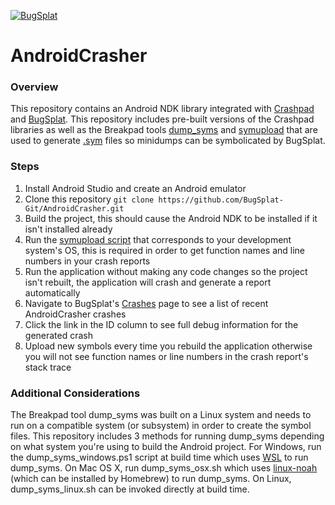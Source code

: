 [![BugSplat](https://s3.amazonaws.com/bugsplat-public/npm/header.png)](https://www.bugsplat.com)

# AndroidCrasher

### Overview
This repository contains an Android NDK library integrated with [Crashpad](https://chromium.googlesource.com/crashpad/crashpad/+/master/README.md) and [BugSplat](https://www.bugsplat.com). This repository includes pre-built versions of the Crashpad libraries as well as the Breakpad tools [dump_syms](https://github.com/google/breakpad/tree/master/src/tools/linux/dump_syms) and [symupload](https://github.com/google/breakpad/tree/master/src/tools/linux/symupload) that are used to generate [.sym](https://chromium.googlesource.com/breakpad/breakpad/+/master/docs/processor_design.md#symbol-files) files so minidumps can be symbolicated by BugSplat.

### Steps
1. Install Android Studio and create an Android emulator
2. Clone this repository `git clone https://github.com/BugSplat-Git/AndroidCrasher.git`
3. Build the project, this should cause the Android NDK to be installed if it isn't installed already
4. Run the [symupload script](https://github.com/BugSplat-Git/AndroidCrasher/tree/master/tools) that corresponds to your development system's OS, this is required in order to get function names and line numbers in your crash reports
5. Run the application without making any code changes so the project isn't rebuilt, the application will crash and generate a report automatically
6. Navigate to BugSplat's [Crashes](https://app.bugsplat.com/v2/crashes?database=Fred&c0=appName&f0=CONTAINS&v0=AndroidCrasher) page to see a list of recent AndroidCrasher crashes
7. Click the link in the ID column to see full debug information for the generated crash
8. Upload new symbols every time you rebuild the application otherwise you will not see function names or line numbers in the crash report's stack trace

### Additional Considerations
The Breakpad tool dump_syms was built on a Linux system and needs to run on a compatible system (or subsystem) in order to create the symbol files. This repository includes 3 methods for running dump_syms depending on what system you're using to build the Android project. For Windows, run the dump_syms_windows.ps1 script at build time which uses [WSL](https://docs.microsoft.com/en-us/windows/wsl/install-win10) to run dump_syms. On Mac OS X, run dump_syms_osx.sh which uses [linux-noah](https://github.com/linux-noah/noah) (which can be installed by Homebrew) to run dump_syms. On Linux, dump_syms_linux.sh can be invoked directly at build time.
